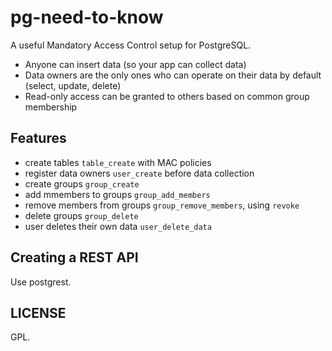 # pg-need-to-know

A useful Mandatory Access Control setup for PostgreSQL.

- Anyone can insert data (so your app can collect data)
- Data owners are the only ones who can operate on their data by default (select, update, delete)
- Read-only access can be granted to others based on common group membership

## Features

- create tables `table_create` with MAC policies
- register data owners `user_create` before data collection
- create groups `group_create`
- add mmembers to groups `group_add_members`
- remove members from groups `group_remove_members`, using `revoke`
- delete groups `group_delete`
- user deletes their own data `user_delete_data`

## Creating a REST API

Use postgrest.

## LICENSE

GPL.
